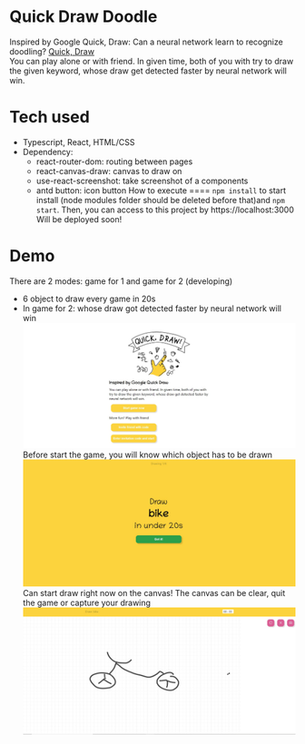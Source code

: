 # Quick Draw Doodle

Inspired by Google Quick, Draw: Can a neural network learn to recognize doodling? [Quick, Draw](https://quickdraw.withgoogle.com/)<br/>
You can play alone or with friend. In given time, both of you with try to draw the given keyword, whose draw get detected faster by neural network will win.

Tech used
====
- Typescript, React, HTML/CSS
- Dependency: 
  - react-router-dom: routing between pages
  - react-canvas-draw: canvas to draw on
  - use-react-screenshot: take screenshot of a components
  - antd button: icon button
How to execute
====
`npm install` to start install (node modules folder should be deleted before that)and `npm start`. Then, you can access to this project by
https://localhost:3000 <br/>
Will be deployed soon!


Demo
====
There are 2 modes: game for 1 and game for 2 (developing)<br/>
- 6 object to draw every game in 20s
- In game for 2: whose draw got detected faster by neural network will win
![home page](/screenshots/homepage.JPG "Homepage") <br/>
Before start the game, you will know which object has to be drawn
![keyword panel](/screenshots/keyword-panel.JPG "Keyword page") <br/>
Can start draw right now on the canvas! The canvas can be clear, quit the game or capture your drawing
![Alt text](/screenshots/draw-canvas.JPG "Draw canvas") <br/>